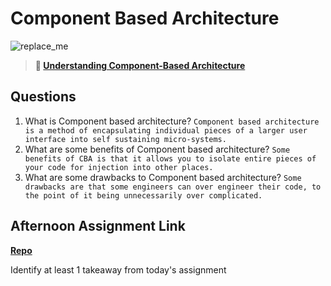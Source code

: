 # Component Based Architecture

![replace_me](https://codeworks.blob.core.windows.net/public/assets/img/illustrations/placeholder.svg)

> **📖 [Understanding Component-Based Architecture](https://codeworksacademy.com/fs-student-guide/resources/wk6/01-Component-Based-Architecture)**

## Questions

1. What is Component based architecture?
```Component based architecture is a method of encapsulating individual pieces of a larger user interface into self sustaining micro-systems.```
2. What are some benefits of Component based architecture?
```Some benefits of CBA is that it allows you to isolate entire pieces of your code for injection into other places.```
3. What are some drawbacks to Component based architecture?
```Some drawbacks are that some engineers can over engineer their code, to the point of it being unnecessarily over complicated. ```
## Afternoon Assignment Link

**[Repo](https://github.com/krevan88/vue-playground)**

Identify at least 1 takeaway from today's assignment
